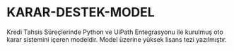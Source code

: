 # KARAR-DESTEK-MODEL
Kredi Tahsis Süreçlerinde Python ve UiPath Entegrasyonu ile kurulmuş oto karar sistemini içeren modeldir. Model üzerine yüksek lisans tezi yazılmıştır. 
